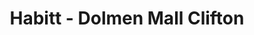 ---
title: "Habitt - Dolmen Mall Clifton"
url: /karachi/habitt-dolmen-mall-clifton/
shop: Raumausstattung
---